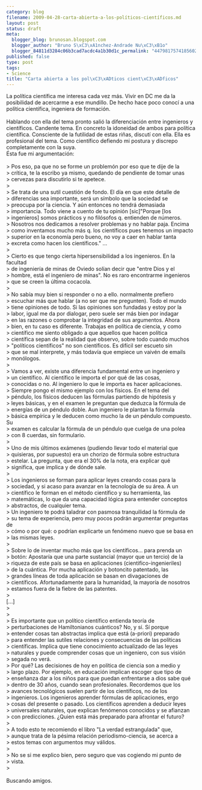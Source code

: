 ```yaml
--- 
category: blog
filename: 2009-04-28-carta-abierta-a-los-políticos-científicos.md
layout: post
status: draft
meta: 
  blogger_blog: brunosan.blogspot.com
  blogger_author: "Bruno S\xC3\xA1nchez-Andrade Nu\xC3\xB1o"
  blogger_84811d3284c06b3cad7acdc4a1b30d1c_permalink: "447981757418560236"
published: false
type: post
tags: 
- Science
title: "Carta abierta a los pol\xC3\xADticos cient\xC3\xADficos"
---
```

La política científica me interesa cada vez más. Vivir en DC me da la posibilidad de acercarme a ese mundillo. De hecho hace poco conocí a una política científica, ingeniera de formación.<br /><br />Hablando con ella del tema pronto salió la diferenciación entre ingenieros y científicos. Candente tema. En concreto la idoneidad de ambos para política científica. Consciente de la futilidad de estas riñas, discutí con ella. Ella es profesional del tema. Como científico defiendo mi postura y discrepo completamente con la suya.<br />Ésta fue mi argumentación:<br /><br />&gt; Pos eso, pa que no se forme un problemón por eso que te dije de la <br />&gt; crítica, te la escribo ya mismo, quedando de pendiente de tomar unas <br />&gt; cervezas para discutirlo si te apetece.<br />&gt; <br />&gt; Se trata de una sutil cuestión de fondo. El día en que este detalle de <br />&gt; diferencias sea importante, será un símbolo que la sociedad se <br />&gt; preocupa por la ciencia. Y aún entonces no tendrá demasiada <br />&gt; importancia. Todo viene a cuento de tu opinión [sic]"Porque [los <br />&gt; ingenieros] somos prácticos y no filósofos q. entienden de números. <br />&gt; Nosotros nos dedicamos a resolver problemas y no hablar paja. Encima <br />&gt; como inventamos mucho más q. los científicos pues tenemos un impacto <br />&gt; superior en la economía pero bueno, no voy a caer en hablar tanta <br />&gt; excreta como hacen los científicos." ...<br />&gt; <br />&gt; Cierto es que tengo cierta hipersensibilidad a los ingenieros. En la facultad <br />&gt; de ingeniería de minas de Oviedo solían decir que "entre Dios y el <br />&gt; hombre, está el ingeniero de minas". No es raro encontrarme ingenieros <br />&gt; que se creen la última cocacola.<br />&gt; <br />&gt; No sabía muy bien si responder o no a ello. normalmente prefiero <br />&gt; escuchar más que hablar (a no ser que me pregunten). Todo el mundo <br />&gt; tiene opiniones de todo. Si las opiniones son fundadas y estoy por la <br />&gt; labor, igual me da por dialogar, pero suele ser más bien por indagar <br />&gt; en las razones o comprobar la integridad de sus argumentos. Ahora <br />&gt; bien, en tu caso es diferente. Trabajas en política de ciencia, y como <br />&gt; científico me siento obligado a que aquellos que hacen política <br />&gt; científica sepan de la realidad que observo, sobre todo cuando muchos <br />&gt; "políticos científicos" no son científicos. Es difícil ser escueto sin <br />&gt; que se mal interprete, y más todavía que empiece un vaivén de emails <br />&gt; monólogos.<br />&gt; <br />&gt; Vamos a ver, existe una diferencia fundamental entre un ingeniero y <br />&gt; un científico. Al científico le importa el por qué de las cosas, <br />&gt; conocidas o no. Al ingeniero lo que le importa es hacer aplicaciones. <br />&gt; Siempre pongo el mismo ejemplo con los físicos. En el tema del <br />&gt; péndulo, los físicos deducen las fórmulas partiendo de hipótesis y <br />&gt; leyes básicas, y en el examen le preguntan que deduzca la fórmula de <br />&gt; energías de un péndulo doble. Aun ingeniero le plantan la fórmula <br />&gt; básica empírica y le deducen como mucho la de un péndulo compuesto. Su <br />&gt; examen es calcular la fórmula de un péndulo que cuelga de una polea <br />&gt; con 8 cuerdas, sin formulario.<br />&gt; <br />&gt; Uno de mis últimos exámenes (pudiendo llevar todo el material que <br />&gt; quisieras, por supuesto) era un chorizo de fórmula sobre estructura <br />&gt; estelar. La pregunta, que era el 30% de la nota, era explicar qué <br />&gt; significa, que implica y de dónde sale.<br />&gt; <br />&gt; Los ingenieros se forman para aplicar leyes creando cosas para la <br />&gt; sociedad, y si acaso para avanzar en la tecnología de su área. A un <br />&gt; científico le forman en el método científico y su herramienta, las <br />&gt; matemáticas, lo que da una capacidad lógica para entender conceptos <br />&gt; abstractos, de cualquier tema.<br />&gt; Un ingeniero te podrá taladrar con pasmosa tranquilidad la fórmula de <br />&gt; su tema de experiencia, pero muy pocos podrán argumentar preguntas de <br />&gt; cómo o por qué: o podrían explicarte un fenómeno nuevo que se basa en <br />&gt; las mismas leyes.<br />&gt; <br />&gt; Sobre lo de inventar mucho más que los científicos... para prenda un <br />&gt; botón: Apostaría que una parte sustancial (mayor que un tercio) de la <br />&gt; riqueza de este país se basa en aplicaciones (cientifico-ingenieriles) <br />&gt; de la cuántica. Por mucha aplicación y botoncito patentado, las <br />&gt; grandes líneas de toda aplicación se basan en divagaciones de <br />&gt; científicos. Afortunadamente para la humanidad, la mayoría de nosotros <br />&gt; estamos fuera de la fiebre de las patentes.<br />&gt; <br />[...]<br />&gt; <br />&gt; <br />&gt; Es importante que un político científico entienda teoría de <br />&gt; perturbaciones de Hamiltonianos cuánticos? No, y sí. Sí porque <br />&gt; entender cosas tan abstractas implica que está (a-priori) preparado <br />&gt; para entender las sutiles relaciones y consecuencias de las políticas <br />&gt; científicas. Implica que tiene conocimiento actualizado de las leyes <br />&gt; naturales y puede comprender cosas que un ingeniero, con sus visión <br />&gt; segada no verá.<br />&gt; Por qué? Las decisiones de hoy en política de ciencia son a medio y <br />&gt; largo plazo. Por ejemplo, en educación implican escoger que tipo de <br />&gt; enseñanza dar a los niños para que puedan enfrentarse a dios sabe qué <br />&gt; dentro de 30 años, cuando sean profesionales. Recordemos que los <br />&gt; avances tecnológicos suelen partir de los científicos, no de los <br />&gt; ingenieros. Los ingenieros aprender fórmulas de aplicaciones, ergo <br />&gt; cosas del presente o pasado. Los científicos aprenden a deducir leyes <br />&gt; universales naturales, que explican fenómenos conocidos y se afianzan <br />&gt; con predicciones. ¿Quien está más preparado para afrontar el futuro?<br />&gt; <br />&gt; A todo esto te recomiendo el libro "La verdad estrangulada" que, <br />&gt; aunque trata de la pésima relación periodismo-ciencia, se acerca a <br />&gt; estos temas con argumentos muy válidos.<br />&gt; <br />&gt; No se si me explico bien, pero seguro que vas cogiendo mi punto de <br />&gt; vista.<br />&gt; <br /><br />Buscando amigos.
